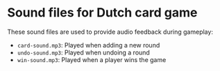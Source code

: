 
# Sound files for Dutch card game

These sound files are used to provide audio feedback during gameplay:

- `card-sound.mp3`: Played when adding a new round
- `undo-sound.mp3`: Played when undoing a round
- `win-sound.mp3`: Played when a player wins the game

